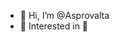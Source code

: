- 👋 Hi, I’m @Asprovalta
- 👀 Interested in 🚀

<!---
Asprovalta/Asprovalta is a ✨ special ✨ repository because its `README.md` (this file) appears on your GitHub profile.
You can click the Preview link to take a look at your changes.
--->
